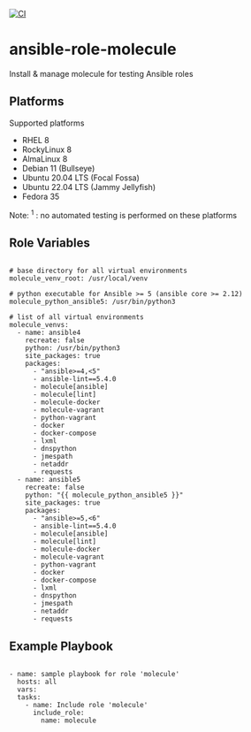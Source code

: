 [![CI](https://github.com/de-it-krachten/ansible-role-molecule/workflows/CI/badge.svg?event=push)](https://github.com/de-it-krachten/ansible-role-molecule/actions?query=workflow%3ACI)


# ansible-role-molecule

Install & manage molecule for testing Ansible roles


Platforms
--------------

Supported platforms

- RHEL 8
- RockyLinux 8
- AlmaLinux 8
- Debian 11 (Bullseye)
- Ubuntu 20.04 LTS (Focal Fossa)
- Ubuntu 22.04 LTS (Jammy Jellyfish)
- Fedora 35

Note:
<sup>1</sup> : no automated testing is performed on these platforms

Role Variables
--------------
<pre><code>
# base directory for all virtual environments
molecule_venv_root: /usr/local/venv

# python executable for Ansible >= 5 (ansible core >= 2.12)
molecule_python_ansible5: /usr/bin/python3

# list of all virtual environments
molecule_venvs:
  - name: ansible4
    recreate: false
    python: /usr/bin/python3
    site_packages: true
    packages:
      - "ansible>=4,<5"
      - ansible-lint==5.4.0
      - molecule[ansible]
      - molecule[lint]
      - molecule-docker
      - molecule-vagrant
      - python-vagrant
      - docker
      - docker-compose
      - lxml
      - dnspython
      - jmespath
      - netaddr
      - requests
  - name: ansible5
    recreate: false
    python: "{{ molecule_python_ansible5 }}"
    site_packages: true
    packages:
      - "ansible>=5,<6"
      - ansible-lint==5.4.0
      - molecule[ansible]
      - molecule[lint]
      - molecule-docker
      - molecule-vagrant
      - python-vagrant
      - docker
      - docker-compose
      - lxml
      - dnspython
      - jmespath
      - netaddr
      - requests
</pre></code>


Example Playbook
----------------

<pre><code>
- name: sample playbook for role 'molecule'
  hosts: all
  vars:
  tasks:
    - name: Include role 'molecule'
      include_role:
        name: molecule
</pre></code>
